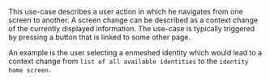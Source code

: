 This use-case describes a user action in which he navigates from one screen to another. 
A screen change can be described as a context change of the currently displayed information. 
The use-case is typically triggered by pressing a button that is linked to some other page.

An example is the user selecting a enmeshed identity which would lead to a context change 
from `list of all available identities` to the `identity home screen`.
